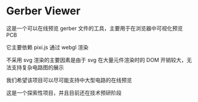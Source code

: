 # Gerber Viewer

这是一个可以在线预览 gerber 文件的工具，主要用于在浏览器中可视化预览 PCB

它主要依赖 pixi.js 通过 webgl 渲染

不采用 svg 渲染的主要因素是由于 svg 在大量元件渲染时的 DOM 开销较大，无法支持复杂电路图的展示

我们希望该项目可以尽可能支持中大型电路的在线预览

这是一个探索性项目，并且目前还在技术预研阶段
